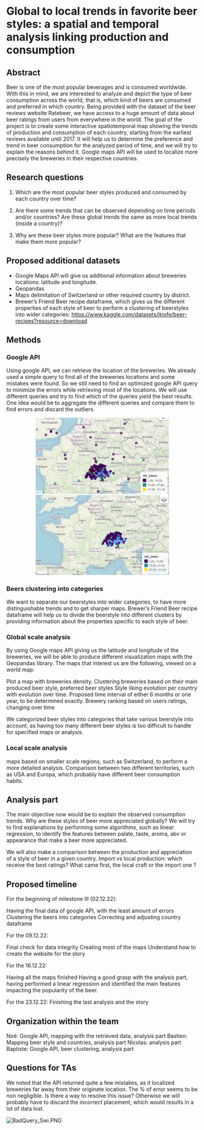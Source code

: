 # Global to local trends in favorite beer styles: a spatial and temporal analysis linking production and consumption

## Abstract

Beer is one of the most popular beverages and is consumed worldwide. With this in mind, we are interested to analyze and depict the type of beer consumption across the world,
that is, which kind of beers are consumed and preferred in which country. Being provided with the dataset of the beer reviews website Ratebeer, we have access to a huge amount of data about beer ratings from users from everywhere in the world. The goal of the project is to create some interactive spatiotemporal map showing the trends of production and consumption of each country, starting from the earliest reviews available until 2017. It will help us to determine the preference and trend in beer consumption for the analyzed period of time, and we will try to explain the reasons behind it. Google maps API will be used to localize more precisely the breweries in their respective countries.



## Research questions

1) Which are the most popular beer styles produced and consumed by each country over time? 

2) Are there some trends that can be observed depending on time periods and/or countries? Are these global trends the same as more local trends (inside a country)?

3) Why are these beer styles more popular? What are the features that make them more popular?

## Proposed additional datasets

- Google Maps API will give us additional information about breweries locations: latitude and longitude. 
- Geopandas
- Maps delimitation of Switzerland or other required country by district.
- Brewer’s Friend Beer recipe dataframe, which gives us the different properties of each style of beer to perform a clustering of beerstyles into wider categories: https://www.kaggle.com/datasets/jtrofe/beer-recipes?resource=download



## Methods

### Google API

Using google API, we can retrieve the location of the breweries. We already used a simple query to find all of the breweries locations and some mistakes were found. So we still need to find an optimized google API query to minimize the errors while retrieving most of the locations. We will use different queries and try to find which of the queries yield the best results. One idea would be to aggregate the different queries and compare them to find errors and discard the outliers.
<p align="center">
  <img src="Images/BadQuery_Swi.PNG" width="350" title="Bad Query">
  <img src="Images/BetterQuery_Swi.PNG" width="350" title="Better Query">
</p>

### Beers clustering into categories

We want to separate our beerstyles into wider categories, to have more distinguishable trends and to get sharper maps. Brewer’s Friend Beer recipe dataframe will help us to divide the beerstyle into different clusters by providing information about the properties specific to each style of beer.

### Global scale analysis

By using Google maps API giving us the latitude and longitude of the breweries, we will be able to produce different visualization maps with the Geopandas library. The maps that interest us are the following, viewed on a world map:

Plot a map with breweries density.
Clustering breweries based on their main produced beer style, preferred beer styles
Style liking evolution per country with evolution over time. Proposed time interval of either 6 months or one year, to be determined exactly.
Brewery ranking based on users ratings, changing over time

We categorized beer styles into categories that take various beerstyle into account, as having too many different beer styles is too difficult to handle for specified maps or analysis.

### Local scale analysis

maps based on smaller scale regions, such as Switzerland, to perform a more detailed analysis. 
Comparison between two different territories, such as USA and Europa, which probably have different beer consumption habits.



## Analysis part

The main objective now would be to explain the observed consumption trends. Why are these styles of beer more appreciated globally? We will try to find explanations by performing some algorithms, such as linear regression, to identify the features between palate, taste, aroma, abv or appearance that make a beer more appreciated.

We will also make a comparison between the production and appreciation of a style of beer in a given country. Import vs local production: which receive the best ratings? What came first, the local craft or the import one ?

## Proposed timeline

For the beginning of milestone III (02.12.22):

Having the final data of google API, with the least amount of errors
Clustering the beers into categories
Correcting and adjusting country dataframe

For the 09.12.22:

Final check for data integrity
Creating most of the maps
Understand how to create the website for the story

For the 16.12.22: 

Having all the maps finished
Having a good grasp with the analysis part, having performed a linear regression and identified the main features impacting the popularity of the beer. 

For the 23.12.22: 
Finishing the last analysis and the story



## Organization within the team

Noé: Google API, mapping with the retrieved data, analysis part
Bastien: Mapping beer style and countries, analysis part
Nicolas: analysis part
Baptiste: Google API, beer clustering, analysis part



## Questions for TAs
 
We noted that the API returned quite a few mistakes, as it localized breweries far away from their originate location. The % of error seems to be non negligible. Is there a way to resolve this issue? Otherwise we will probably have to discard the incorrect placement, which would results in a lot of data lost.

![BadQuery_Swi.PNG](https://[your-copied-image-address](https://github.com/epfl-ada/ada-2022-project-sustainablepandas/blob/main/Images/BadQuery_Swi.PNG?raw=true))
